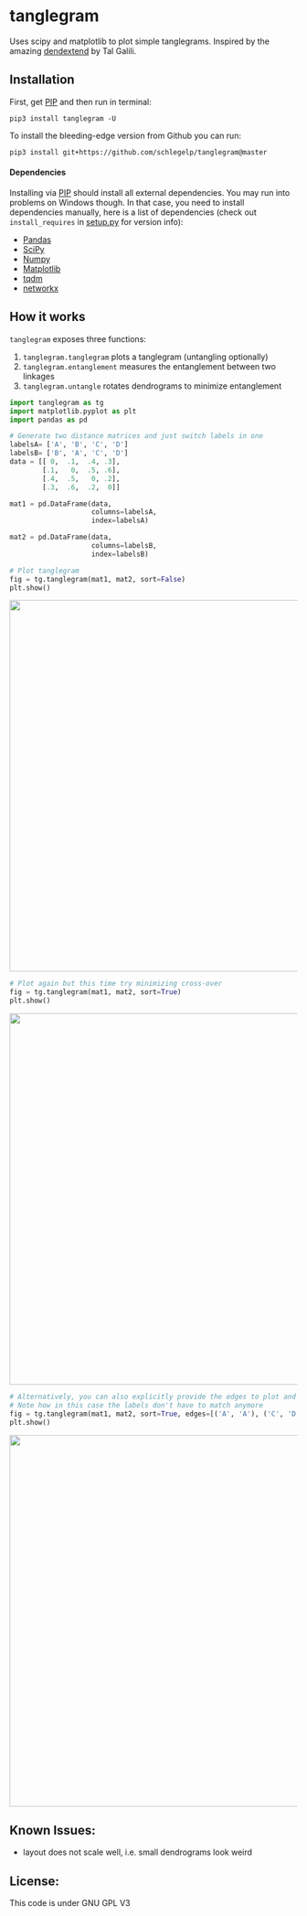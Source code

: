 tanglegram
==========
Uses scipy and matplotlib to plot simple tanglegrams. Inspired by the amazing [dendextend](https://github.com/talgalili/dendextend) by Tal Galili.

## Installation
First, get [PIP](https://pip.pypa.io/en/stable/installing/) and then run in terminal:

```
pip3 install tanglegram -U
```

To install the bleeding-edge version from Github you can run:

```
pip3 install git+https://github.com/schlegelp/tanglegram@master
```

#### Dependencies
Installing via [PIP](https://pip.pypa.io/en/stable/installing/) should install all external dependencies. You may run into problems on Windows though. In that case, you need to install dependencies manually, here is a list of dependencies (check out `install_requires` in [setup.py](https://raw.githubusercontent.com/schlegelp/PyMaid/master/setup.py) for version info):

- [Pandas](http://pandas.pydata.org/)
- [SciPy](http://www.scipy.org)
- [Numpy](http://www.scipy.org)
- [Matplotlib](http://www.matplotlib.org)
- [tqdm](https://github.com/tqdm/tqdm)
- [networkx](https://networkx.org/)

## How it works

`tanglegram` exposes three functions:

1. `tanglegram.tanglegram` plots a tanglegram (untangling optionally)
2. `tanglegram.entanglement` measures the entanglement between two linkages
3. `tanglegram.untangle` rotates dendrograms to minimize entanglement

```Python
import tanglegram as tg
import matplotlib.pyplot as plt
import pandas as pd

# Generate two distance matrices and just switch labels in one
labelsA= ['A', 'B', 'C', 'D']
labelsB= ['B', 'A', 'C', 'D']
data = [[ 0,  .1,  .4, .3],
        [.1,   0,  .5, .6],
        [.4,  .5,   0, .2],
        [.3,  .6,  .2,  0]]

mat1 = pd.DataFrame(data,
                    columns=labelsA,
                    index=labelsA)

mat2 = pd.DataFrame(data,
                    columns=labelsB,
                    index=labelsB)

# Plot tanglegram
fig = tg.tanglegram(mat1, mat2, sort=False)
plt.show()
```

<img src="https://user-images.githubusercontent.com/7161148/105351954-2ae19f80-5be5-11eb-9dad-2dd0fe83d44d.png" width="650">

```Python
# Plot again but this time try minimizing cross-over
fig = tg.tanglegram(mat1, mat2, sort=True)
plt.show()
```

<img src="https://user-images.githubusercontent.com/7161148/105351772-e8b85e00-5be4-11eb-9343-db42f143ec68.png" width="650">

```Python
# Alternatively, you can also explicitly provide the edges to plot and untangle  
# Note how in this case the labels don't have to match anymore
fig = tg.tanglegram(mat1, mat2, sort=True, edges=[('A', 'A'), ('C', 'D')])
plt.show()
```

<img src="https://user-images.githubusercontent.com/7161148/196478917-e9488312-65b0-4e0c-8c8e-d000879dacde.png" width="650">


## Known Issues:
- layout does not scale well, i.e. small dendrograms look weird

## License:
This code is under GNU GPL V3
